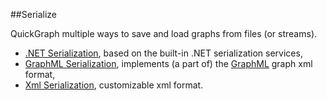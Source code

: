 ##Serialize

QuickGraph multiple ways to save and load graphs from files (or streams). 

* [.NET Serialization](.NET-Serialization.md), based on the built-in .NET serialization services,
* [GraphML Serialization](GraphML-Serialization.md), implements (a part of) the [GraphML](GraphML.md) graph xml format,
* [Xml Serialization](Xml-Serialization.md), customizable xml format.
